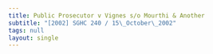 ```yaml
---
title: Public Prosecutor v Vignes s/o Mourthi & Another
subtitle: "[2002] SGHC 240 / 15\_October\_2002"
tags: null
layout: single
---
```


